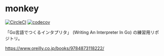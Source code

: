 # monkey

[![CircleCI](https://circleci.com/gh/tyabu12/monkey.svg?style=svg)](https://circleci.com/gh/tyabu12/monkey)
[![codecov](https://codecov.io/gh/tyabu12/monkey/branch/master/graph/badge.svg)](https://codecov.io/gh/tyabu12/monkey)

「Go言語でつくるインタプリタ」 (Writing An Interpreter In Go) の練習用リポジトリ。

<https://www.oreilly.co.jp/books/9784873118222/>
